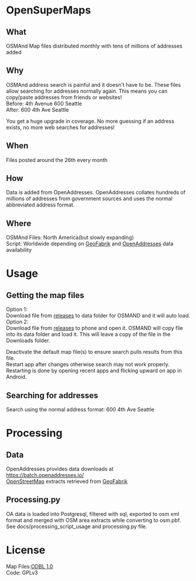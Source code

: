# OpenSuperMaps
## What
OSMAnd Map files distributed monthly with tens of millions of addresses added
## Why
OSMAnd address search is painful and it doesn't have to be. These files allow searching for addresses normally again. This means you can copy/paste addresses from friends or websites!  
Before: 4th Avenue 600 Seattle  
After: 600 4th Ave Seattle

You get a huge upgrade in coverage. No more guessing if an address exists, no more web searches for addresses!

## When
Files posted around the 26th every month
## How
Data is added from OpenAddresses. OpenAddresses collates hundreds of millions of addresses from government sources and uses the normal abbreviated address format.
## Where
OSMAnd Files: North America(but slowly expanding)  
Script: Worldwide depending on [GeoFabrik](https://download.geofabrik.de) and [OpenAddresses](https://openaddresses.io/) data availability
# Usage
## Getting the map files
Option 1:  
Download file from [releases](https://github.com/pnoll1/osmand_map_creation/releases) to data folder for OSMAND and it will auto load.  
Option 2:  
Download file from [releases](https://github.com/pnoll1/osmand_map_creation/releases) to phone and open it. OSMAND will copy file into its data folder and load it.
This will leave a copy of the file in the Downloads folder.

Deactivate the default map file(s) to ensure search pulls results from this file.  
Restart app after changes otherwise search may not work properly. Restarting is done 
by opening recent apps and flicking upward on app in Android.
## Searching for addresses
Search using the normal address format: 600 4th Ave Seattle

# Processing
## Data
OpenAddresses provides data downloads at https://batch.openaddresses.io/  
[OpenStreetMap](https://openstreetmap.org) extracts retrieved from [GeoFabrik](https://download.geofabrik.de)
## Processing.py
OA data is loaded into Postgresql, filtered with sql, exported to osm xml format and merged with OSM area extracts while converting to osm.pbf. See docs/processing_script_usage and processing.py file.

# License
Map Files:[ODBL 1.0](https://opendatacommons.org/licenses/odbl/1-0/)  
Code: GPLv3
